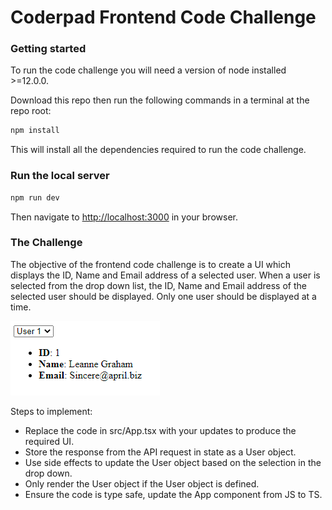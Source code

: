 # Coderpad Frontend Code Challenge

### Getting started

To run the code challenge you will need a version of node installed >=12.0.0.

Download this repo then run the following commands in a terminal at the repo root:

```bash
npm install
```

This will install all the dependencies required to run the code challenge.

### Run the local server

```bash
npm run dev
```

Then navigate to [http://localhost:3000](http://localhost:3000) in your browser.

### The Challenge

The objective of the frontend code challenge is to create a UI which displays the ID, Name and Email address of a selected user. When a user is selected from the drop down list, the ID, Name and Email address of the selected user should be displayed. Only one user should be displayed at a time.

<img src="example.png" alt="example" />

Steps to implement:

- Replace the code in src/App.tsx with your updates to produce the required UI.
- Store the response from the API request in state as a User object.
- Use side effects to update the User object based on the selection in the drop down.
- Only render the User object if the User object is defined.
- Ensure the code is type safe, update the App component from JS to TS.

